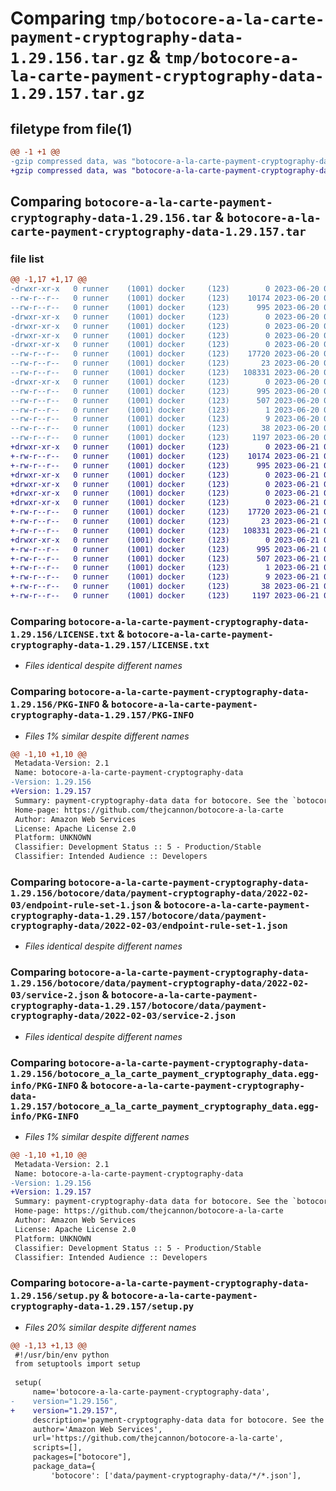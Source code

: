 # Comparing `tmp/botocore-a-la-carte-payment-cryptography-data-1.29.156.tar.gz` & `tmp/botocore-a-la-carte-payment-cryptography-data-1.29.157.tar.gz`

## filetype from file(1)

```diff
@@ -1 +1 @@
-gzip compressed data, was "botocore-a-la-carte-payment-cryptography-data-1.29.156.tar", last modified: Tue Jun 20 01:22:14 2023, max compression
+gzip compressed data, was "botocore-a-la-carte-payment-cryptography-data-1.29.157.tar", last modified: Wed Jun 21 01:24:48 2023, max compression
```

## Comparing `botocore-a-la-carte-payment-cryptography-data-1.29.156.tar` & `botocore-a-la-carte-payment-cryptography-data-1.29.157.tar`

### file list

```diff
@@ -1,17 +1,17 @@
-drwxr-xr-x   0 runner    (1001) docker     (123)        0 2023-06-20 01:22:14.837499 botocore-a-la-carte-payment-cryptography-data-1.29.156/
--rw-r--r--   0 runner    (1001) docker     (123)    10174 2023-06-20 01:22:14.000000 botocore-a-la-carte-payment-cryptography-data-1.29.156/LICENSE.txt
--rw-r--r--   0 runner    (1001) docker     (123)      995 2023-06-20 01:22:14.837499 botocore-a-la-carte-payment-cryptography-data-1.29.156/PKG-INFO
-drwxr-xr-x   0 runner    (1001) docker     (123)        0 2023-06-20 01:22:14.837499 botocore-a-la-carte-payment-cryptography-data-1.29.156/botocore/
-drwxr-xr-x   0 runner    (1001) docker     (123)        0 2023-06-20 01:22:14.837499 botocore-a-la-carte-payment-cryptography-data-1.29.156/botocore/data/
-drwxr-xr-x   0 runner    (1001) docker     (123)        0 2023-06-20 01:22:14.837499 botocore-a-la-carte-payment-cryptography-data-1.29.156/botocore/data/payment-cryptography-data/
-drwxr-xr-x   0 runner    (1001) docker     (123)        0 2023-06-20 01:22:14.837499 botocore-a-la-carte-payment-cryptography-data-1.29.156/botocore/data/payment-cryptography-data/2022-02-03/
--rw-r--r--   0 runner    (1001) docker     (123)    17720 2023-06-20 01:21:37.000000 botocore-a-la-carte-payment-cryptography-data-1.29.156/botocore/data/payment-cryptography-data/2022-02-03/endpoint-rule-set-1.json
--rw-r--r--   0 runner    (1001) docker     (123)       23 2023-06-20 01:21:37.000000 botocore-a-la-carte-payment-cryptography-data-1.29.156/botocore/data/payment-cryptography-data/2022-02-03/paginators-1.json
--rw-r--r--   0 runner    (1001) docker     (123)   108331 2023-06-20 01:21:37.000000 botocore-a-la-carte-payment-cryptography-data-1.29.156/botocore/data/payment-cryptography-data/2022-02-03/service-2.json
-drwxr-xr-x   0 runner    (1001) docker     (123)        0 2023-06-20 01:22:14.837499 botocore-a-la-carte-payment-cryptography-data-1.29.156/botocore_a_la_carte_payment_cryptography_data.egg-info/
--rw-r--r--   0 runner    (1001) docker     (123)      995 2023-06-20 01:22:14.000000 botocore-a-la-carte-payment-cryptography-data-1.29.156/botocore_a_la_carte_payment_cryptography_data.egg-info/PKG-INFO
--rw-r--r--   0 runner    (1001) docker     (123)      507 2023-06-20 01:22:14.000000 botocore-a-la-carte-payment-cryptography-data-1.29.156/botocore_a_la_carte_payment_cryptography_data.egg-info/SOURCES.txt
--rw-r--r--   0 runner    (1001) docker     (123)        1 2023-06-20 01:22:14.000000 botocore-a-la-carte-payment-cryptography-data-1.29.156/botocore_a_la_carte_payment_cryptography_data.egg-info/dependency_links.txt
--rw-r--r--   0 runner    (1001) docker     (123)        9 2023-06-20 01:22:14.000000 botocore-a-la-carte-payment-cryptography-data-1.29.156/botocore_a_la_carte_payment_cryptography_data.egg-info/top_level.txt
--rw-r--r--   0 runner    (1001) docker     (123)       38 2023-06-20 01:22:14.837499 botocore-a-la-carte-payment-cryptography-data-1.29.156/setup.cfg
--rw-r--r--   0 runner    (1001) docker     (123)     1197 2023-06-20 01:22:14.000000 botocore-a-la-carte-payment-cryptography-data-1.29.156/setup.py
+drwxr-xr-x   0 runner    (1001) docker     (123)        0 2023-06-21 01:24:48.704021 botocore-a-la-carte-payment-cryptography-data-1.29.157/
+-rw-r--r--   0 runner    (1001) docker     (123)    10174 2023-06-21 01:24:48.000000 botocore-a-la-carte-payment-cryptography-data-1.29.157/LICENSE.txt
+-rw-r--r--   0 runner    (1001) docker     (123)      995 2023-06-21 01:24:48.704021 botocore-a-la-carte-payment-cryptography-data-1.29.157/PKG-INFO
+drwxr-xr-x   0 runner    (1001) docker     (123)        0 2023-06-21 01:24:48.700021 botocore-a-la-carte-payment-cryptography-data-1.29.157/botocore/
+drwxr-xr-x   0 runner    (1001) docker     (123)        0 2023-06-21 01:24:48.700021 botocore-a-la-carte-payment-cryptography-data-1.29.157/botocore/data/
+drwxr-xr-x   0 runner    (1001) docker     (123)        0 2023-06-21 01:24:48.700021 botocore-a-la-carte-payment-cryptography-data-1.29.157/botocore/data/payment-cryptography-data/
+drwxr-xr-x   0 runner    (1001) docker     (123)        0 2023-06-21 01:24:48.704021 botocore-a-la-carte-payment-cryptography-data-1.29.157/botocore/data/payment-cryptography-data/2022-02-03/
+-rw-r--r--   0 runner    (1001) docker     (123)    17720 2023-06-21 01:24:02.000000 botocore-a-la-carte-payment-cryptography-data-1.29.157/botocore/data/payment-cryptography-data/2022-02-03/endpoint-rule-set-1.json
+-rw-r--r--   0 runner    (1001) docker     (123)       23 2023-06-21 01:24:02.000000 botocore-a-la-carte-payment-cryptography-data-1.29.157/botocore/data/payment-cryptography-data/2022-02-03/paginators-1.json
+-rw-r--r--   0 runner    (1001) docker     (123)   108331 2023-06-21 01:24:02.000000 botocore-a-la-carte-payment-cryptography-data-1.29.157/botocore/data/payment-cryptography-data/2022-02-03/service-2.json
+drwxr-xr-x   0 runner    (1001) docker     (123)        0 2023-06-21 01:24:48.704021 botocore-a-la-carte-payment-cryptography-data-1.29.157/botocore_a_la_carte_payment_cryptography_data.egg-info/
+-rw-r--r--   0 runner    (1001) docker     (123)      995 2023-06-21 01:24:48.000000 botocore-a-la-carte-payment-cryptography-data-1.29.157/botocore_a_la_carte_payment_cryptography_data.egg-info/PKG-INFO
+-rw-r--r--   0 runner    (1001) docker     (123)      507 2023-06-21 01:24:48.000000 botocore-a-la-carte-payment-cryptography-data-1.29.157/botocore_a_la_carte_payment_cryptography_data.egg-info/SOURCES.txt
+-rw-r--r--   0 runner    (1001) docker     (123)        1 2023-06-21 01:24:48.000000 botocore-a-la-carte-payment-cryptography-data-1.29.157/botocore_a_la_carte_payment_cryptography_data.egg-info/dependency_links.txt
+-rw-r--r--   0 runner    (1001) docker     (123)        9 2023-06-21 01:24:48.000000 botocore-a-la-carte-payment-cryptography-data-1.29.157/botocore_a_la_carte_payment_cryptography_data.egg-info/top_level.txt
+-rw-r--r--   0 runner    (1001) docker     (123)       38 2023-06-21 01:24:48.704021 botocore-a-la-carte-payment-cryptography-data-1.29.157/setup.cfg
+-rw-r--r--   0 runner    (1001) docker     (123)     1197 2023-06-21 01:24:48.000000 botocore-a-la-carte-payment-cryptography-data-1.29.157/setup.py
```

### Comparing `botocore-a-la-carte-payment-cryptography-data-1.29.156/LICENSE.txt` & `botocore-a-la-carte-payment-cryptography-data-1.29.157/LICENSE.txt`

 * *Files identical despite different names*

### Comparing `botocore-a-la-carte-payment-cryptography-data-1.29.156/PKG-INFO` & `botocore-a-la-carte-payment-cryptography-data-1.29.157/PKG-INFO`

 * *Files 1% similar despite different names*

```diff
@@ -1,10 +1,10 @@
 Metadata-Version: 2.1
 Name: botocore-a-la-carte-payment-cryptography-data
-Version: 1.29.156
+Version: 1.29.157
 Summary: payment-cryptography-data data for botocore. See the `botocore-a-la-carte` package for more info.
 Home-page: https://github.com/thejcannon/botocore-a-la-carte
 Author: Amazon Web Services
 License: Apache License 2.0
 Platform: UNKNOWN
 Classifier: Development Status :: 5 - Production/Stable
 Classifier: Intended Audience :: Developers
```

### Comparing `botocore-a-la-carte-payment-cryptography-data-1.29.156/botocore/data/payment-cryptography-data/2022-02-03/endpoint-rule-set-1.json` & `botocore-a-la-carte-payment-cryptography-data-1.29.157/botocore/data/payment-cryptography-data/2022-02-03/endpoint-rule-set-1.json`

 * *Files identical despite different names*

### Comparing `botocore-a-la-carte-payment-cryptography-data-1.29.156/botocore/data/payment-cryptography-data/2022-02-03/service-2.json` & `botocore-a-la-carte-payment-cryptography-data-1.29.157/botocore/data/payment-cryptography-data/2022-02-03/service-2.json`

 * *Files identical despite different names*

### Comparing `botocore-a-la-carte-payment-cryptography-data-1.29.156/botocore_a_la_carte_payment_cryptography_data.egg-info/PKG-INFO` & `botocore-a-la-carte-payment-cryptography-data-1.29.157/botocore_a_la_carte_payment_cryptography_data.egg-info/PKG-INFO`

 * *Files 1% similar despite different names*

```diff
@@ -1,10 +1,10 @@
 Metadata-Version: 2.1
 Name: botocore-a-la-carte-payment-cryptography-data
-Version: 1.29.156
+Version: 1.29.157
 Summary: payment-cryptography-data data for botocore. See the `botocore-a-la-carte` package for more info.
 Home-page: https://github.com/thejcannon/botocore-a-la-carte
 Author: Amazon Web Services
 License: Apache License 2.0
 Platform: UNKNOWN
 Classifier: Development Status :: 5 - Production/Stable
 Classifier: Intended Audience :: Developers
```

### Comparing `botocore-a-la-carte-payment-cryptography-data-1.29.156/setup.py` & `botocore-a-la-carte-payment-cryptography-data-1.29.157/setup.py`

 * *Files 20% similar despite different names*

```diff
@@ -1,13 +1,13 @@
 #!/usr/bin/env python
 from setuptools import setup
 
 setup(
     name='botocore-a-la-carte-payment-cryptography-data',
-    version="1.29.156",
+    version="1.29.157",
     description='payment-cryptography-data data for botocore. See the `botocore-a-la-carte` package for more info.',
     author='Amazon Web Services',
     url='https://github.com/thejcannon/botocore-a-la-carte',
     scripts=[],
     packages=["botocore"],
     package_data={
         'botocore': ['data/payment-cryptography-data/*/*.json'],
```

